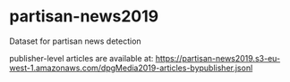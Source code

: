 # partisan-news2019
Dataset for partisan news detection

publisher-level articles are available at:
https://partisan-news2019.s3-eu-west-1.amazonaws.com/dpgMedia2019-articles-bypublisher.jsonl

